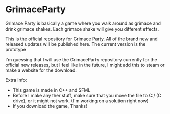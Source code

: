 # GrimaceParty
Grimace Party is basically a game where you walk around as grimace and drink grimace shakes. Each grimace shake will give you different effects. 

This is the official repository for Grimace Party.
All of the brand new and released updates will be published here.
The current version is the prototype

I'm guessing that I will use the GrimaceParty repository currently for the official new releases, but I feel like in the future, I might add this to steam or make a website for the download.

Extra Info:
- This game is made in C++ and SFML
- Before I make any ther stuff, make sure that you move the file to C:/ (C drive), or it might not work. (I'm working on a solution right now)
- If you download the game, Thanks!
